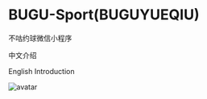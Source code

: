 # BUGU-Sport(BUGUYUEQIU)
不咕约球微信小程序




中文介绍

English Introduction

![avatar](https://github.com/HeXavi8/BUGU-Sport/QRcode.JPG)
